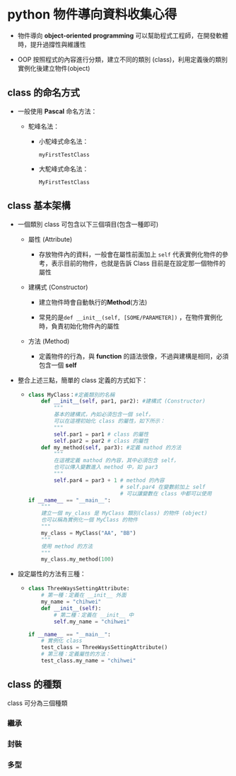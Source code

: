 # python 物件導向資料收集心得

- 物件導向 **object-oriented programming** 可以幫助程式工程師，在開發軟體時，提升過撐性與維護性

- OOP  按照程式的內容進行分類，建立不同的類別 (class)，利用定義後的類別實例化後建立物件(object)

## **class** 的命名方式

- 一般使用 **Pascal** 命名方法：
  
  - 駝峰名法：
    
    - 小駝峰式命名法：
      
      `myFirstTestClass`
    
    - 大駝峰式命名法：
      
      `MyFirstTestClass`

## **class** 基本架構

- 一個類別 class 可包含以下三個項目(包含一種即可)
  
  - 屬性 (Attribute)
    
    - 存放物件內的資料，一般會在屬性前面加上 `self` 代表實例化物件的參考，表示目前的物件，也就是告訴 Class 目前是在設定那一個物件的屬性
  
  - 建構式 (Constructor)
    
    - 建立物件時會自動執行的**Method**(方法)
    
    - 常見的是`def __init__(self, [SOME/PARAMETER])` ，在物件實例化時，負責初始化物件內的屬性
  
  - 方法 (Method)
    
    - 定義物件的行為，與 **function** 的語法很像，不過與建構是相同，必須包含一個 **self**

- 整合上述三點，簡單的 class 定義的方式如下：
  
  - ```python
    class MyClass：#定義類別的名稱
        def __init__(self, par1, par2): #建構式 (Constructor)
            """
            基本的建構式，內如必須包含一個 self，
            可以在這裡初始化 class 的屬性，如下所示：
            """
            self.par1 = par1 # class 的屬性
            self.par2 = par2 # class 的屬性
        def my_method(self, par3): #定義 mathod 的方法 
            """
            在這裡定義 mathod 的內容，其中必須包含 self，
            也可以傳入變數進入 method 中，如 par3
            """
            self.par4 = par3 + 1 # method 的內容
                                 # self.par4 在變數前加上 self
                                 # 可以讓變數在 class 中都可以使用
    if __name__ == "__main__":
        """
        建立一個 my_class 是 MyClass 類別(class) 的物件 (object)
        也可以稱為實例化一個 MyClass 的物件
        """
        my_class = MyClass("AA", "BB") 
        """
        使用 method 的方法
        """
        my_class.my_method(100)
    ```

- 設定屬性的方法有三種：
  
  - ```python
    class ThreeWaysSettingAttribute:
        # 第一種：定義在 __init__ 外面
        my_name = "chihwei"
        def __init__(self):
            # 第二種：定義在 __init__ 中
            self.my_name = "chihwei"
    
    if __name__ == "__main__":
        # 實例化 class
        test_class = ThreeWaysSettingAttribute()
        # 第三種：定義屬性的方法：
        test_class.my_name = "chihwei"
    ```

## class 的種類

class 可分為三個種類

### 繼承

### 封裝

### 多型
